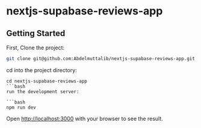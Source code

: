 
# nextjs-supabase-reviews-app


## Getting Started

First, Clone the project:
```bash
git clone git@github.com:Abdelmuttalib/nextjs-supabase-reviews-app.git
```
cd into the project directory:
```
cd nextjs-supabase-reviews-app
```bash
run the development server:

```bash
npm run dev
```

Open [http://localhost:3000](http://localhost:3000) with your browser to see the result.

